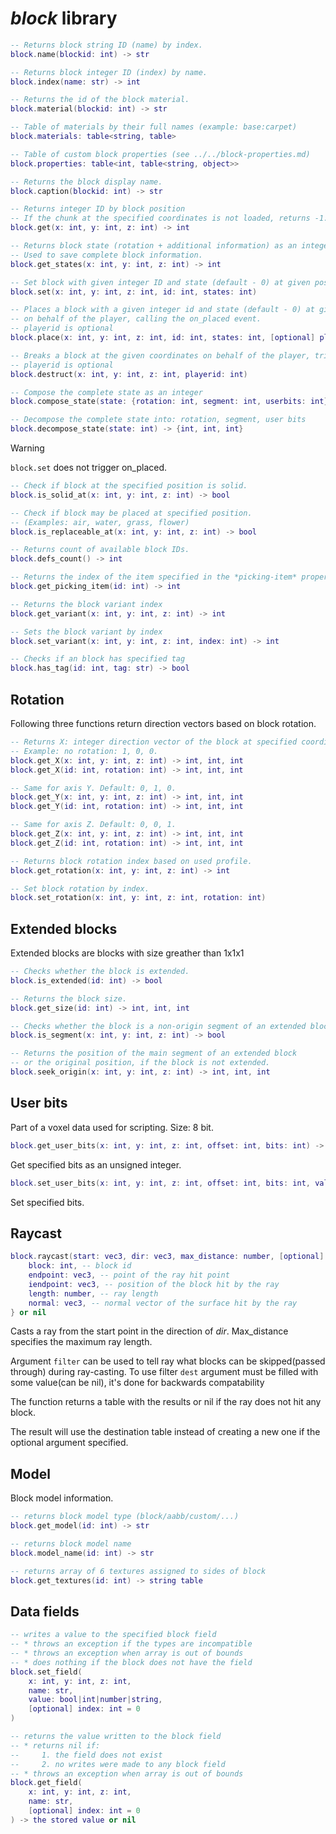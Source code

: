 # *block* library

```lua
-- Returns block string ID (name) by index.
block.name(blockid: int) -> str

-- Returns block integer ID (index) by name.
block.index(name: str) -> int

-- Returns the id of the block material.
block.material(blockid: int) -> str

-- Table of materials by their full names (example: base:carpet)
block.materials: table<string, table>

-- Table of custom block properties (see ../../block-properties.md)
block.properties: table<int, table<string, object>>

-- Returns the block display name.
block.caption(blockid: int) -> str

-- Returns integer ID by block position
-- If the chunk at the specified coordinates is not loaded, returns -1.
block.get(x: int, y: int, z: int) -> int

-- Returns block state (rotation + additional information) as an integer.
-- Used to save complete block information.
block.get_states(x: int, y: int, z: int) -> int

-- Set block with given integer ID and state (default - 0) at given position.
block.set(x: int, y: int, z: int, id: int, states: int)

-- Places a block with a given integer id and state (default - 0) at given position.
-- on behalf of the player, calling the on_placed event.
-- playerid is optional
block.place(x: int, y: int, z: int, id: int, states: int, [optional] playerid: int)

-- Breaks a block at the given coordinates on behalf of the player, triggering the on_broken event.
-- playerid is optional
block.destruct(x: int, y: int, z: int, playerid: int)

-- Compose the complete state as an integer
block.compose_state(state: {rotation: int, segment: int, userbits: int}) -> int

-- Decompose the complete state into: rotation, segment, user bits
block.decompose_state(state: int) -> {int, int, int}
```

> [!WARNING]
> `block.set` does not trigger on_placed.

```lua
-- Check if block at the specified position is solid.
block.is_solid_at(x: int, y: int, z: int) -> bool

-- Check if block may be placed at specified position.
-- (Examples: air, water, grass, flower)
block.is_replaceable_at(x: int, y: int, z: int) -> bool

-- Returns count of available block IDs.
block.defs_count() -> int

-- Returns the index of the item specified in the *picking-item* property.
block.get_picking_item(id: int) -> int

-- Returns the block variant index
block.get_variant(x: int, y: int, z: int) -> int

-- Sets the block variant by index
block.set_variant(x: int, y: int, z: int, index: int) -> int

-- Checks if an block has specified tag
block.has_tag(id: int, tag: str) -> bool
```

## Rotation

Following three functions return direction vectors based on block rotation.


```lua
-- Returns X: integer direction vector of the block at specified coordinates.
-- Example: no rotation: 1, 0, 0.
block.get_X(x: int, y: int, z: int) -> int, int, int
block.get_X(id: int, rotation: int) -> int, int, int

-- Same for axis Y. Default: 0, 1, 0.
block.get_Y(x: int, y: int, z: int) -> int, int, int
block.get_Y(id: int, rotation: int) -> int, int, int

-- Same for axis Z. Default: 0, 0, 1.
block.get_Z(x: int, y: int, z: int) -> int, int, int
block.get_Z(id: int, rotation: int) -> int, int, int

-- Returns block rotation index based on used profile.
block.get_rotation(x: int, y: int, z: int) -> int

-- Set block rotation by index.
block.set_rotation(x: int, y: int, z: int, rotation: int)
```

## Extended blocks

Extended blocks are blocks with size greather than 1x1x1

```lua
-- Checks whether the block is extended.
block.is_extended(id: int) -> bool

-- Returns the block size.
block.get_size(id: int) -> int, int, int

-- Checks whether the block is a non-origin segment of an extended block.
block.is_segment(x: int, y: int, z: int) -> bool

-- Returns the position of the main segment of an extended block
-- or the original position, if the block is not extended.
block.seek_origin(x: int, y: int, z: int) -> int, int, int
```

## User bits

Part of a voxel data used for scripting. Size: 8 bit.

```lua
block.get_user_bits(x: int, y: int, z: int, offset: int, bits: int) -> int
``` 

Get specified bits as an unsigned integer.

```lua
block.set_user_bits(x: int, y: int, z: int, offset: int, bits: int, value: int) -> int
```
Set specified bits.

## Raycast

```lua
block.raycast(start: vec3, dir: vec3, max_distance: number, [optional] dest: table, [optional] filter: table) -> {
    block: int, -- block id
    endpoint: vec3, -- point of the ray hit point
    iendpoint: vec3, -- position of the block hit by the ray
    length: number, -- ray length
    normal: vec3, -- normal vector of the surface hit by the ray
} or nil
```

Casts a ray from the start point in the direction of *dir*. Max_distance specifies the maximum ray length.

Argument `filter` can be used to tell ray what blocks can be skipped(passed through) during ray-casting.
To use filter `dest` argument must be filled with some value(can be nil), it's done for backwards compatability 

The function returns a table with the results or nil if the ray does not hit any block.

The result will use the destination table instead of creating a new one if the optional argument specified.

## Model

Block model information.

```lua
-- returns block model type (block/aabb/custom/...)
block.get_model(id: int) -> str

-- returns block model name
block.model_name(id: int) -> str

-- returns array of 6 textures assigned to sides of block
block.get_textures(id: int) -> string table
```

## Data fields

```lua
-- writes a value to the specified block field
-- * throws an exception if the types are incompatible
-- * throws an exception when array is out of bounds
-- * does nothing if the block does not have the field
block.set_field(
    x: int, y: int, z: int,
    name: str,
    value: bool|int|number|string,
    [optional] index: int = 0
)

-- returns the value written to the block field
-- * returns nil if:
--     1. the field does not exist
--     2. no writes were made to any block field
-- * throws an exception when array is out of bounds
block.get_field(
    x: int, y: int, z: int,
    name: str,
    [optional] index: int = 0
) -> the stored value or nil
```
